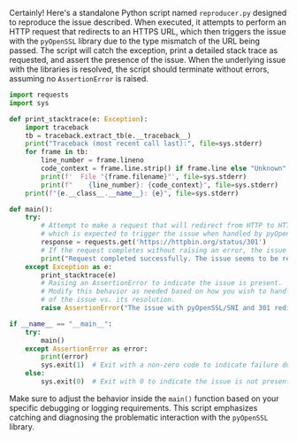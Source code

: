 Certainly! Here's a standalone Python script named `reproducer.py` designed to reproduce the issue described. When executed, it attempts to perform an HTTP request that redirects to an HTTPS URL, which then triggers the issue with the `pyOpenSSL` library due to the type mismatch of the URL being passed. The script will catch the exception, print a detailed stack trace as requested, and assert the presence of the issue. When the underlying issue with the libraries is resolved, the script should terminate without errors, assuming no `AssertionError` is raised.

```python
import requests
import sys

def print_stacktrace(e: Exception):
    import traceback
    tb = traceback.extract_tb(e.__traceback__)
    print("Traceback (most recent call last):", file=sys.stderr)
    for frame in tb:
        line_number = frame.lineno
        code_context = frame.line.strip() if frame.line else "Unknown"
        print(f'  File "{frame.filename}"', file=sys.stderr)
        print(f"    {line_number}: {code_context}", file=sys.stderr)
    print(f"{e.__class__.__name__}: {e}", file=sys.stderr)

def main():
    try:
        # Attempt to make a request that will redirect from HTTP to HTTPS,
        # which is expected to trigger the issue when handled by pyOpenSSL.
        response = requests.get('https://httpbin.org/status/301')
        # If the request completes without raising an error, the issue is assumed to be resolved.
        print("Request completed successfully. The issue seems to be resolved.")
    except Exception as e:
        print_stacktrace(e)
        # Raising an AssertionError to indicate the issue is present.
        # Modify this behavior as needed based on how you wish to handle detection
        # of the issue vs. its resolution.
        raise AssertionError("The issue with pyOpenSSL/SNI and 301 redirects is present.") from e

if __name__ == "__main__":
    try:
        main()
    except AssertionError as error:
        print(error)
        sys.exit(1)  # Exit with a non-zero code to indicate failure due to the issue being present.
    else:
        sys.exit(0)  # Exit with 0 to indicate the issue is not present/resolved.
```

Make sure to adjust the behavior inside the `main()` function based on your specific debugging or logging requirements. This script emphasizes catching and diagnosing the problematic interaction with the `pyOpenSSL` library.